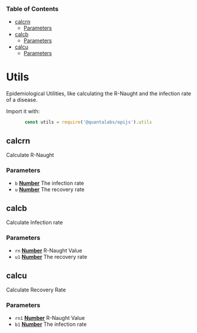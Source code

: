 <!-- Generated by documentation.js. Update this documentation by updating the source code. -->

### Table of Contents



*   [calcrn][3]
    *   [Parameters][4]
*   [calcb][5]
    *   [Parameters][6]
*   [calcu][7]
    *   [Parameters][8]

# Utils

Epidemiological Utilities, like calculating the R-Naught and the infection rate of a disease.

Import it with:
```javascript
       const utils = require('@quantalabs/epijs').utils
```
## calcrn

Calculate R-Naught

### Parameters

*   `b` **[Number][9]** The infection rate
*   `u` **[Number][9]** The recovery rate

## calcb

Calculate Infection rate

### Parameters

*   `rn` **[Number][9]** R-Naught Value
*   `u1` **[Number][9]** The recovery rate

## calcu

Calculate Recovery Rate

### Parameters

*   `rn1` **[Number][9]** R-Naught Value
*   `b1` **[Number][9]** The infection rate

[1]: #calcrn

[2]: #parameters

[3]: #calcrn-1

[4]: #parameters-1

[5]: #calcb

[6]: #parameters-2

[7]: #calcu

[8]: #parameters-3

[9]: https://developer.mozilla.org/docs/Web/JavaScript/Reference/Global_Objects/Number
